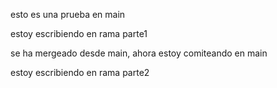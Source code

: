 esto es una prueba en main

estoy escribiendo en rama parte1

se ha mergeado desde main, ahora estoy comiteando en main

estoy escribiendo en rama parte2